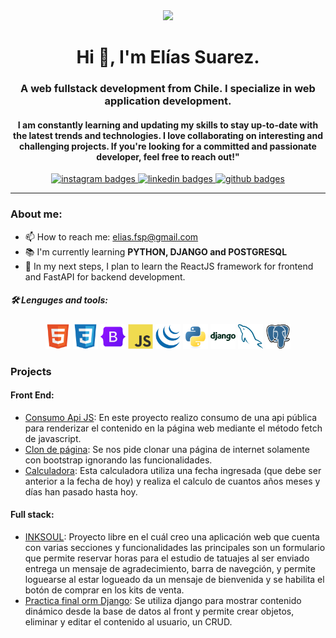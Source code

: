 <div id="header" align="center">
    <img src="https://media.giphy.com/media/qEqiI3Oq7vBkoE236M/giphy.gif" width="200"/>
    <h1 align="center">Hi 👋, I'm Elías Suarez.</h1>
    <h3 align="center">A web fullstack development from Chile. I specialize in web application development.</h3>
    <h4 align="center">I am constantly learning and updating my skills to stay up-to-date with the latest trends and technologies. I love collaborating on interesting and challenging projects. If you're looking for a committed and passionate developer, feel free to reach out!"</h4>
</div>

<div id="badges" align="center">
    <a href="https://www.instagram.com/elias_wildtrail_/">
        <img src="https://img.shields.io/badge/elias__wildtrail__-IG-red" alt="instagram badges">
    </a>
    <a href="https://www.linkedin.com/in/el%C3%ADassuarezp/">
        <img src="https://img.shields.io/badge/El%C3%ADas%20Suarez-LDIN-blue" alt="linkedin badges">
    </a>
     <a href="https://github.com/EliasSuaP">
        <img src="https://img.shields.io/badge/El%C3%ADasSuaP-GHUB-important" alt="github badges">
    </a>
</div>

---

### About me:

- 📫 How to reach me: elias.fsp@gmail.com
- 📚 I'm currently learning **PYTHON, DJANGO and POSTGRESQL**
- 📌 In my next steps, I plan to learn the ReactJS framework for frontend and FastAPI for backend development.

##### 🛠 Lenguges and tools:
<div align="center">
    <img src="https://github.com/devicons/devicon/blob/master/icons/html5/html5-original.svg" alt="html5" width="40" height="40">
    <img src="https://github.com/devicons/devicon/blob/master/icons/css3/css3-original.svg" alt="css3" width="40" height="40">
    <img src="https://github.com/devicons/devicon/blob/master/icons/bootstrap/bootstrap-original.svg" alt="boostrap" width="40" height="40"> 
    <img src="https://github.com/devicons/devicon/blob/master/icons/javascript/javascript-original.svg" alt="javascript" width="40" height="40">
    <img src="https://github.com/devicons/devicon/blob/master/icons/jquery/jquery-original.svg" alt="jquery" width="40" height="40">
    <img src="https://github.com/devicons/devicon/blob/master/icons/python/python-original.svg" alt="python" width="40" height="40">
    <img src="https://github.com/devicons/devicon/blob/master/icons/django/django-plain-wordmark.svg" alt="django" width="40" height="40">
    <img src="https://github.com/devicons/devicon/blob/master/icons/mysql/mysql-original.svg" alt="mysql" width="40" height="40">
    <img src="https://github.com/devicons/devicon/blob/master/icons/postgresql/postgresql-original.svg" alt="postgresql" width="40" height="40">
</div>


### Projects

#### Front End:
- [Consumo Api JS](https://eliassuap.github.io/Consumo-API-digimon/#): En este proyecto realizo consumo de una api pública para renderizar el contenido en la página web mediante el método fetch de javascript.
- [Clon de página](https://eliassuap.github.io/Clon-de-pagina/): Se nos pide clonar una página de internet solamente con bootstrap ignorando las funcionalidades.
- [Calculadora](https://eliassuap.github.io/Calculadora/): Esta calculadora utiliza una fecha ingresada (que debe ser anterior a la fecha de hoy) y realiza el calculo de cuantos años meses y días han pasado hasta hoy.

#### Full stack:
- [INKSOUL](https://github.com/EliasSuaP/InkSoul-ecamp-project): Proyecto libre en el cuál creo una aplicación web que cuenta con varias secciones y funcionalidades las principales son un formulario que permite reservar horas para el estudio de tatuajes al ser enviado entrega un mensaje de agradecimiento, barra de navegción, y permite loguearse al estar logueado da un mensaje de bienvenida y se habilita el botón de comprar en los kits de venta.
- [Practica final orm Django](https://github.com/EliasSuaP/Practica_final_ecamp_django): Se utiliza django para mostrar contenido dinámico desde la base de datos al front y permite crear objetos, eliminar y editar el contenido al usuario, un CRUD.
<!--
https://eliassuap.github.io/Consumo-API-digimon/#
https://eliassuap.github.io/Clon-de-pagina/
https://eliassuap.github.io/Calculadora/
https://github.com/EliasSuaP/Practica_final_ecamp_django
https://github.com/EliasSuaP/InkSoul-ecamp-project
**EliasSuaP/EliasSuaP** is a ✨ _special_ ✨ repository because its `README.md` (this file) appears on your GitHub profile.

Here are some ideas to get you started:

- 🔭 I’m currently working on ...
- 🌱 I’m currently learning ...
- 👯 I’m looking to collaborate on ...
- 🤔 I’m looking for help with ...
- 💬 Ask me about ...
- 📫 How to reach me: ...
- 😄 Pronouns: ...
- ⚡ Fun fact: ...
-->
